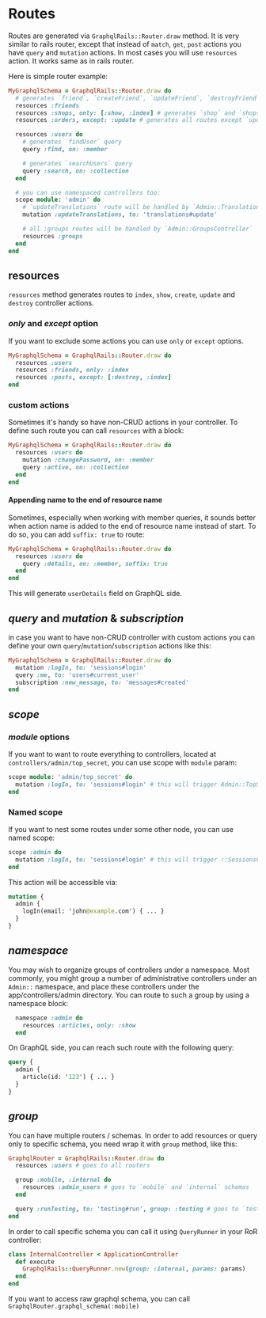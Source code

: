 # Routes

Routes are generated via `GraphqlRails::Router.draw` method. It is very similar to rails router, except that instead of `match`, `get`, `post` actions you have `query` and `mutation` actions. In most cases you will use `resources` action. It works same as in rails router.

Here is simple router example:

```ruby
MyGraphqlSchema = GraphqlRails::Router.draw do
  # generates `friend`, `createFriend`, `updateFriend`, `destroyFriend`, `friends` routes
  resources :friends
  resources :shops, only: [:show, :index] # generates `shop` and `shops` routes only
  resources :orders, except: :update # generates all routes except `updateOrder`

  resources :users do
    # generates `findUser` query
    query :find, on: :member

    # generates `searchUsers` query
    query :search, on: :collection
  end

  # you can use namespaced controllers too:
  scope module: 'admin' do
    # `updateTranslations` route will be handled by `Admin::TranslationsController`
    mutation :updateTranslations, to: 'translations#update'

    # all :groups routes will be handled by `Admin::GroupsController`
    resources :groups
  end
end
```

## resources

`resources` method generates routes to `index`, `show`, `create`, `update` and `destroy` controller actions.

### _only_ and _except_ option

If you want to exclude some actions you can use `only` or `except` options.

```ruby
MyGraphqlSchema = GraphqlRails::Router.draw do
  resources :users
  resources :friends, only: :index
  resources :posts, except: [:destroy, :index]
end
```

### custom actions

Sometimes it's handy so have non-CRUD actions in your controller. To define such route you can call `resources` with a block:

```ruby
MyGraphqlSchema = GraphqlRails::Router.draw do
  resources :users do
    mutation :changePassword, on: :member
    query :active, on: :collection
  end
end
```

#### Appending name to the end of resource name

Sometimes, especially when working with member queries, it sounds better when action name is added to the end of resource name instead of start. To do so, you can add `suffix: true` to route:

```ruby
MyGraphqlSchema = GraphqlRails::Router.draw do
  resources :users do
    query :details, on: :member, suffix: true
  end
end
```

This will generate `userDetails` field on GraphQL side.

## _query_ and _mutation_ & _subscription_

in case you want to have non-CRUD controller with custom actions you can define your own `query`/`mutation`/`subscription` actions like this:

```ruby
MyGraphqlSchema = GraphqlRails::Router.draw do
  mutation :logIn, to: 'sessions#login'
  query :me, to: 'users#current_user'
  subscription :new_message, to: 'messages#created'
end
```

## _scope_

### _module_ options

If you want to want to route everything to controllers, located at `controllers/admin/top_secret`, you can use scope with `module` param:

```ruby
scope module: 'admin/top_secret' do
  mutation :logIn, to: 'sessions#login' # this will trigger Admin::TopSecret::SessionsController
end
```

### Named scope

If you want to nest some routes under some other node, you can use named scope:

```ruby
scope :admin do
  mutation :logIn, to: 'sessions#login' # this will trigger ::SessionsController
end
```

This action will be accessible via:

```graphql
mutation {
  admin {
    logIn(email: 'john@example.com') { ... }
  }
}
```

## _namespace_

You may wish to organize groups of controllers under a namespace. Most commonly, you might group a number of administrative controllers under an `Admin::` namespace, and place these controllers under the app/controllers/admin directory. You can route to such a group by using a namespace block:

```ruby
  namespace :admin do
    resources :articles, only: :show
  end
```

On GraphQL side, you can reach such route with the following query:

```graphql
query {
  admin {
    article(id: '123') { ... }
  }
}
```

## _group_

You can have multiple routers / schemas. In order to add resources or query only to specific schema, you need wrap it with `group` method, like this:

```ruby
GraphqlRouter = GraphqlRails::Router.draw do
  resources :users # goes to all routers

  group :mobile, :internal do
    resources :admin_users # goes to `mobile` and `internal` schemas
  end

  query :runTesting, to: 'testing#run', group: :testing # goes to `testing` schema
end
```

In order to call specific schema you can call it using `QueryRunner` in your RoR controller:

```ruby
class InternalController < ApplicationController
  def execute
    GraphqlRails::QueryRunner.new(group: :internal, params: params)
  end
end
```

If you want to access raw graphql schema, you can call `GraphqlRouter.graphql_schema(:mobile)`
